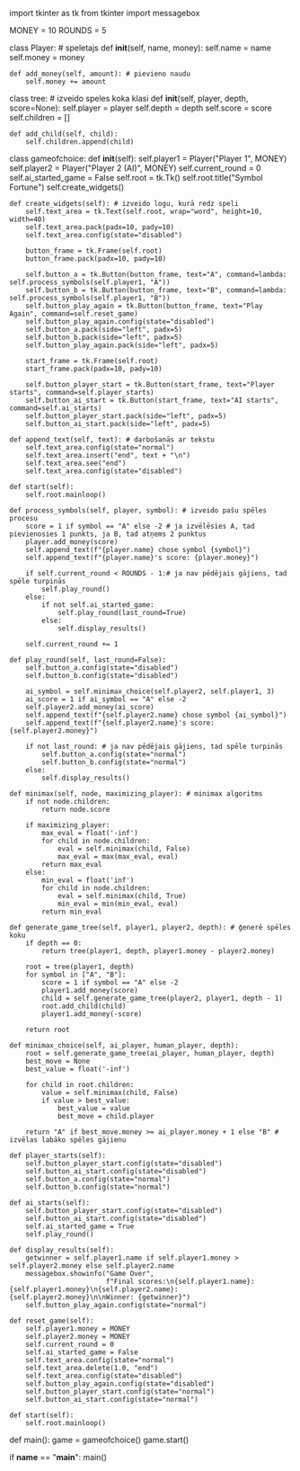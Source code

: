 import tkinter as tk
from tkinter import messagebox

MONEY = 10
ROUNDS = 5

class Player: # speletajs
    def __init__(self, name, money):
        self.name = name
        self.money = money

    def add_money(self, amount): # pievieno naudu
        self.money += amount

class tree: # izveido speles koka klasi
    def __init__(self, player, depth, score=None):
        self.player = player
        self.depth = depth
        self.score = score
        self.children = []

    def add_child(self, child):
        self.children.append(child)


class gameofchoice:
    def __init__(self):
        self.player1 = Player("Player 1", MONEY)
        self.player2 = Player("Player 2 (AI)", MONEY)
        self.current_round = 0
        self.ai_started_game = False
        self.root = tk.Tk()
        self.root.title("Symbol Fortune")
        self.create_widgets()

    def create_widgets(self): # izveido logu, kurā redz speli
        self.text_area = tk.Text(self.root, wrap="word", height=10, width=40)
        self.text_area.pack(padx=10, pady=10)
        self.text_area.config(state="disabled")

        button_frame = tk.Frame(self.root)
        button_frame.pack(padx=10, pady=10)

        self.button_a = tk.Button(button_frame, text="A", command=lambda: self.process_symbols(self.player1, "A"))
        self.button_b = tk.Button(button_frame, text="B", command=lambda: self.process_symbols(self.player1, "B"))
        self.button_play_again = tk.Button(button_frame, text="Play Again", command=self.reset_game)
        self.button_play_again.config(state="disabled")
        self.button_a.pack(side="left", padx=5)
        self.button_b.pack(side="left", padx=5)
        self.button_play_again.pack(side="left", padx=5)

        start_frame = tk.Frame(self.root)
        start_frame.pack(padx=10, pady=10)

        self.button_player_start = tk.Button(start_frame, text="Player starts", command=self.player_starts)
        self.button_ai_start = tk.Button(start_frame, text="AI starts", command=self.ai_starts)
        self.button_player_start.pack(side="left", padx=5)
        self.button_ai_start.pack(side="left", padx=5)

    def append_text(self, text): # darbošanās ar tekstu
        self.text_area.config(state="normal")
        self.text_area.insert("end", text + "\n")
        self.text_area.see("end")
        self.text_area.config(state="disabled")

    def start(self):
        self.root.mainloop()

    def process_symbols(self, player, symbol): # izveido pašu spēles procesu
        score = 1 if symbol == "A" else -2 # ja izvēlēsies A, tad pievienosies 1 punkts, ja B, tad atņems 2 punktus
        player.add_money(score)
        self.append_text(f"{player.name} chose symbol {symbol}")
        self.append_text(f"{player.name}'s score: {player.money}")

        if self.current_round < ROUNDS - 1:# ja nav pēdējais gājiens, tad spēle turpinās
            self.play_round()
        else:
            if not self.ai_started_game:
                self.play_round(last_round=True)
            else:
                self.display_results()

        self.current_round += 1

    def play_round(self, last_round=False):
        self.button_a.config(state="disabled")
        self.button_b.config(state="disabled")

        ai_symbol = self.minimax_choice(self.player2, self.player1, 3)
        ai_score = 1 if ai_symbol == "A" else -2
        self.player2.add_money(ai_score)
        self.append_text(f"{self.player2.name} chose symbol {ai_symbol}")
        self.append_text(f"{self.player2.name}'s score: {self.player2.money}")

        if not last_round: # ja nav pēdējais gājiens, tad spēle turpinās
            self.button_a.config(state="normal")
            self.button_b.config(state="normal")
        else:
            self.display_results()

    def minimax(self, node, maximizing_player): # minimax algoritms
        if not node.children:
            return node.score

        if maximizing_player:
            max_eval = float('-inf')
            for child in node.children:
                eval = self.minimax(child, False)
                max_eval = max(max_eval, eval)
            return max_eval
        else:
            min_eval = float('inf')
            for child in node.children:
                eval = self.minimax(child, True)
                min_eval = min(min_eval, eval)
            return min_eval

    def generate_game_tree(self, player1, player2, depth): # ģenerē spēles koku
        if depth == 0:
            return tree(player1, depth, player1.money - player2.money)

        root = tree(player1, depth)
        for symbol in ["A", "B"]:
            score = 1 if symbol == "A" else -2
            player1.add_money(score)
            child = self.generate_game_tree(player2, player1, depth - 1)
            root.add_child(child)
            player1.add_money(-score)

        return root

    def minimax_choice(self, ai_player, human_player, depth):
        root = self.generate_game_tree(ai_player, human_player, depth)
        best_move = None
        best_value = float('-inf')

        for child in root.children:
            value = self.minimax(child, False)
            if value > best_value:
                best_value = value
                best_move = child.player

        return "A" if best_move.money >= ai_player.money + 1 else "B" # izvēlas labāko spēles gājienu

    def player_starts(self):
        self.button_player_start.config(state="disabled")
        self.button_ai_start.config(state="disabled")
        self.button_a.config(state="normal")
        self.button_b.config(state="normal")

    def ai_starts(self):
        self.button_player_start.config(state="disabled")
        self.button_ai_start.config(state="disabled")
        self.ai_started_game = True
        self.play_round()

    def display_results(self):
        getwinner = self.player1.name if self.player1.money > self.player2.money else self.player2.name
        messagebox.showinfo("Game Over",
                            f"Final scores:\n{self.player1.name}: {self.player1.money}\n{self.player2.name}: {self.player2.money}\n\nWinner: {getwinner}")
        self.button_play_again.config(state="normal")

    def reset_game(self):
        self.player1.money = MONEY
        self.player2.money = MONEY
        self.current_round = 0
        self.ai_started_game = False
        self.text_area.config(state="normal")
        self.text_area.delete(1.0, "end")
        self.text_area.config(state="disabled")
        self.button_play_again.config(state="disabled")
        self.button_player_start.config(state="normal")
        self.button_ai_start.config(state="normal")

    def start(self):
        self.root.mainloop()

def main():
    game = gameofchoice()
    game.start()

if __name__ == "__main__":
    main()
